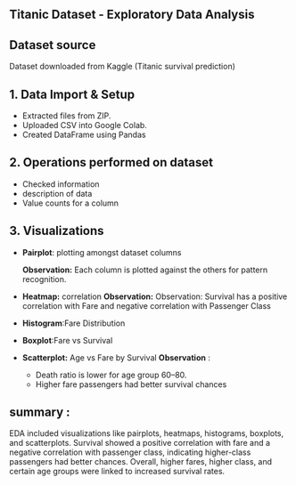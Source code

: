 ## Titanic Dataset - Exploratory Data Analysis

## Dataset source
Dataset downloaded from Kaggle (Titanic survival prediction)

## 1. Data Import & Setup

- Extracted files from ZIP.
- Uploaded CSV into Google Colab.
- Created DataFrame using Pandas

## 2. Operations performed on dataset

- Checked information
- description of data
- Value counts for a column

## 3. Visualizations

- **Pairplot**: plotting amongst dataset columns
  
  **Observation:** Each column is plotted against the others for pattern recognition.
  
- **Heatmap:** correlation
  **Observation:** Observation: Survival has a positive correlation with Fare and negative correlation with Passenger Class
  
- **Histogram**:Fare Distribution

- **Boxplot**:Fare vs Survival

- **Scatterplot:** Age vs Fare by Survival
  **Observation** :
    - Death ratio is lower for age group 60–80.
    - Higher fare passengers had better survival chances

## summary :

EDA included visualizations like pairplots, heatmaps, histograms, boxplots, and scatterplots. Survival showed a positive correlation with fare and a negative correlation with passenger class, indicating higher-class passengers had better chances. Overall, higher fares, higher class, and certain age groups were linked to increased survival rates.
